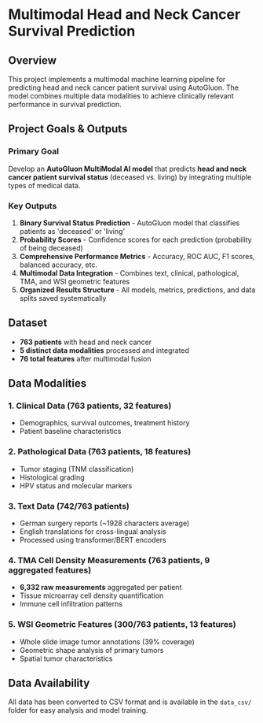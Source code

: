 # Multimodal Head and Neck Cancer Survival Prediction

## Overview
This project implements a multimodal machine learning pipeline for predicting head and neck cancer patient survival using AutoGluon. The model combines multiple data modalities to achieve clinically relevant performance in survival prediction.

## Project Goals & Outputs

### Primary Goal
Develop an **AutoGluon MultiModal AI model** that predicts **head and neck cancer patient survival status** (deceased vs. living) by integrating multiple types of medical data.

### Key Outputs
1. **Binary Survival Status Prediction** - AutoGluon model that classifies patients as 'deceased' or 'living'
2. **Probability Scores** - Confidence scores for each prediction (probability of being deceased)
3. **Comprehensive Performance Metrics** - Accuracy, ROC AUC, F1 scores, balanced accuracy, etc.
4. **Multimodal Data Integration** - Combines text, clinical, pathological, TMA, and WSI geometric features
5. **Organized Results Structure** - All models, metrics, predictions, and data splits saved systematically

## Dataset
- **763 patients** with head and neck cancer
- **5 distinct data modalities** processed and integrated
- **76 total features** after multimodal fusion

## Data Modalities

### 1. Clinical Data (763 patients, 32 features)
- Demographics, survival outcomes, treatment history
- Patient baseline characteristics

### 2. Pathological Data (763 patients, 18 features)  
- Tumor staging (TNM classification)
- Histological grading
- HPV status and molecular markers

### 3. Text Data (742/763 patients)
- German surgery reports (~1928 characters average)
- English translations for cross-lingual analysis
- Processed using transformer/BERT encoders

### 4. TMA Cell Density Measurements (763 patients, 9 aggregated features)
- **6,332 raw measurements** aggregated per patient
- Tissue microarray cell density quantification
- Immune cell infiltration patterns

### 5. WSI Geometric Features (300/763 patients, 13 features)
- Whole slide image tumor annotations (39% coverage)
- Geometric shape analysis of primary tumors
- Spatial tumor characteristics

## Data Availability
All data has been converted to CSV format and is available in the `data_csv/` folder for easy analysis and model training.

